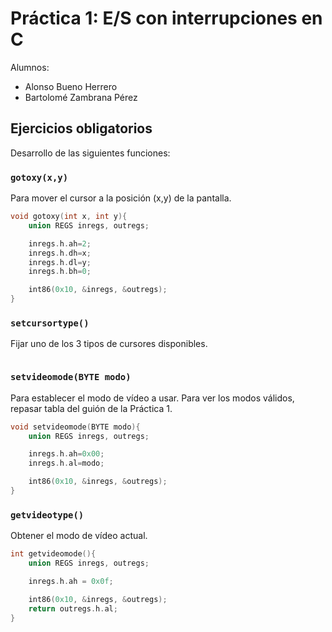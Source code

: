 # Práctica 1: E/S con interrupciones en C

Alumnos:
* Alonso Bueno Herrero
* Bartolomé Zambrana Pérez

## Ejercicios obligatorios

Desarrollo de las siguientes funciones:

### `gotoxy(x,y)` 

Para mover el cursor a la posición (x,y) de la pantalla. 

```C
void gotoxy(int x, int y){
	union REGS inregs, outregs;

	inregs.h.ah=2;
	inregs.h.dh=x;
	inregs.h.dl=y;
	inregs.h.bh=0;

	int86(0x10, &inregs, &outregs);
}
```

### `setcursortype()` 

Fijar uno de los 3 tipos de cursores disponibles. 

```C

```

### `setvideomode(BYTE modo)`

Para establecer el modo de vídeo a usar. Para ver los modos válidos, repasar tabla del guión de la Práctica 1.

```C
void setvideomode(BYTE modo){
	union REGS inregs, outregs;

	inregs.h.ah=0x00;
	inregs.h.al=modo;

	int86(0x10, &inregs, &outregs);
}
```




###  `getvideotype()` 

Obtener el modo de vídeo actual. 



```C
int getvideomode(){
	union REGS inregs, outregs;

	inregs.h.ah = 0x0f;

	int86(0x10, &inregs, &outregs);
	return outregs.h.al;
}
```